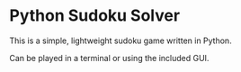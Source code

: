 # Python Sudoku Solver

This is a simple, lightweight sudoku game written in Python. 

Can be played in a terminal or using the included GUI.